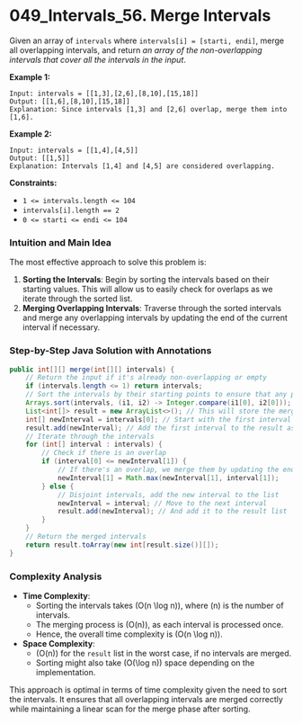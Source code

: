 # 049_Intervals_56. Merge Intervals

Given an array of `intervals` where `intervals[i] = [starti, endi]`, merge all overlapping intervals, and return *an array of the non-overlapping intervals that cover all the intervals in the input*.

 

**Example 1:**

```
Input: intervals = [[1,3],[2,6],[8,10],[15,18]]
Output: [[1,6],[8,10],[15,18]]
Explanation: Since intervals [1,3] and [2,6] overlap, merge them into [1,6].
```

**Example 2:**

```
Input: intervals = [[1,4],[4,5]]
Output: [[1,5]]
Explanation: Intervals [1,4] and [4,5] are considered overlapping.
```

 

**Constraints:**

- `1 <= intervals.length <= 104`
- `intervals[i].length == 2`
- `0 <= starti <= endi <= 104`



### Intuition and Main Idea

The most effective approach to solve this problem is:
1. **Sorting the Intervals**: Begin by sorting the intervals based on their starting values. This will allow us to easily check for overlaps as we iterate through the sorted list.
2. **Merging Overlapping Intervals**: Traverse through the sorted intervals and merge any overlapping intervals by updating the end of the current interval if necessary.

### Step-by-Step Java Solution with Annotations

```java
public int[][] merge(int[][] intervals) {
    // Return the input if it's already non-overlapping or empty
    if (intervals.length <= 1) return intervals;
    // Sort the intervals by their starting points to ensure that any potential overlaps are contiguous in the array.
    Arrays.sort(intervals, (i1, i2) -> Integer.compare(i1[0], i2[0]));
    List<int[]> result = new ArrayList<>(); // This will store the merged intervals
    int[] newInterval = intervals[0]; // Start with the first interval
    result.add(newInterval); // Add the first interval to the result as the starting point for merging
    // Iterate through the intervals
    for (int[] interval : intervals) {
        // Check if there is an overlap
        if (interval[0] <= newInterval[1]) {
            // If there's an overlap, we merge them by updating the end of currentInterval
            newInterval[1] = Math.max(newInterval[1], interval[1]);
        } else {
            // Disjoint intervals, add the new interval to the list
            newInterval = interval; // Move to the next interval
            result.add(newInterval); // And add it to the result list
        }
    }
    // Return the merged intervals
    return result.toArray(new int[result.size()][]);
}
```

### Complexity Analysis
- **Time Complexity**: 
  - Sorting the intervals takes \(O(n \log n)\), where \(n\) is the number of intervals.
  - The merging process is \(O(n)\), as each interval is processed once.
  - Hence, the overall time complexity is \(O(n \log n)\).
- **Space Complexity**: 
  - \(O(n)\) for the `result` list in the worst case, if no intervals are merged.
  - Sorting might also take \(O(\log n)\) space depending on the implementation.

This approach is optimal in terms of time complexity given the need to sort the intervals. It ensures that all overlapping intervals are merged correctly while maintaining a linear scan for the merge phase after sorting.
